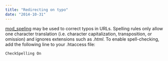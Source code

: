 ```yaml
---
title: "Redirecting on typo"
date: "2014-10-31"
---
```


[mod\_speling](http://httpd.apache.org/docs/trunk/mod/mod_speling.html) may be used to correct typos in URLs. Spelling rules only allow one character translation (i.e. character capitalization, transposition, or omission) and ignores extensions such as _.html_. To enable spell-checking, add the following line to your .htaccess file:

```
CheckSpelling On
```
